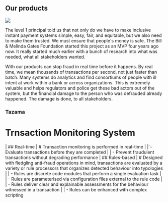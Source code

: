 ## Our products

![](/tazama.png)

The level 1 principal told us that not only do we have to make inclusive instant payment systems simple, easy, fair, and equitable, but we also need to make them trusted. We must ensure that people's money is safe. The Bill & Melinda Gates Foundation started this project as an MVP four years ago now.  It really started much earlier with a bunch of research into what was needed, what all stakeholders wanted.

With our products can stop fraud in real time before it happens.  By real time, we mean thousands of transactions per second, not just faster than batch.  Many systems do analytics and find consortiums of people with ill intent at work within a bank or across organizations.  This is extremely valuable and helps regulators and police get these bad actors out of the system, but the financial damage to the person who was defrauded already happened.  The damage is done, to all stakeholders.

### Tazama

# Trnsaction Monitoring System

| ## Real-time   | # Transaction monitoring is performed in real-time
|                |`- Evaluate transactions before they are completed
|                | - Prevent fraudulent transactions without degrading performance
| ## Rules-based | # Designed with fledgling anti-fraud operations in mind, transactions are evaluated by a variety or rule processors that organizes detected behaviour into typologies
|                | - Rules are discrete code modules that perform a single evaluation task
|                | - Rules are parameterised via configuration files external to the rule code
|                | - Rules deliver clear and explainable assessments for the behaviour witnessed in a transaction
|                | - Rules can be enhanced with complex scripting
